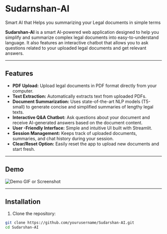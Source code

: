 # Sudarnshan-AI
Smart AI that Helps you summarizing your Legal documents in simple terms 


**Sudarshan-AI** is a smart AI-powered web application designed to help you simplify and summarize complex legal documents into easy-to-understand language. It also features an interactive chatbot that allows you to ask questions related to your uploaded legal documents and get relevant answers.

---

## Features

- **PDF Upload:** Upload legal documents in PDF format directly from your computer.
- **Text Extraction:** Automatically extracts text from uploaded PDFs.
- **Document Summarization:** Uses state-of-the-art NLP models (T5-small) to generate concise and simplified summaries of lengthy legal texts.
- **Interactive Q&A Chatbot:** Ask questions about your document and receive AI-generated answers based on the document content.
- **User -Friendly Interface:** Simple and intuitive UI built with Streamlit.
- **Session Management:** Keeps track of uploaded documents, summaries, and chat history during your session.
- **Clear/Reset Option:** Easily reset the app to upload new documents and start fresh.

---

## Demo

![Demo GIF or Screenshot](https://drive.google.com/file/d/1ka8oP58faW8QqYffZTx2WIuwjbRre9Z_/view?usp=sharing)

---

## Installation

1. Clone the repository:

```bash
git clone https://github.com/yourusername/Sudarshan-AI.git
cd Sudarshan-AI



